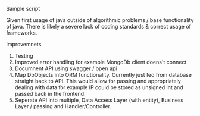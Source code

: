 Sample script 

Given first usage of java outside of algorithmic problems / base functionality of java. There is likely a severe lack of coding standards & correct usage of frameworks.


Improvemnets
1. Testing
2. Improved error handling for example MongoDb client doens't connect
3. Documnent API using swagger / open api
4. Map DbObjects into ORM functionality. Currently just fed from database straight back to API. This would allow for passing and appropriately dealing with data for example IP could be stored as unsigned int and passed back in the frontend. 
5. Seperate API into multiple, Data Access Layer (with entity), Business Layer / passing and Handler/Controller.